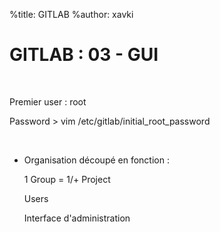 %title: GITLAB
%author: xavki


# GITLAB : 03 - GUI


<br>

Premier user : root

Password > vim /etc/gitlab/initial_root_password

<br>

* Organisation découpé en fonction :

	1 Group = 1/+ Project

	Users

	Interface d'administration
